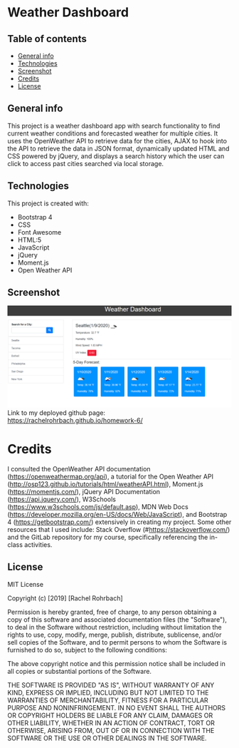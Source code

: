 # Weather Dashboard

## Table of contents
* [General info](#general-info)
* [Technologies](#technologies)
* [Screenshot](#screenshot)
* [Credits](#credits)
* [License](#license)

## General info
This project is a weather dashboard app with search functionality to find current weather conditions and forecasted weather for multiple cities. It uses the OpenWeather API to retrieve data for the cities, AJAX to hook into the API to retrieve the data in JSON format, dynamically updated HTML and CSS powered by jQuery, and displays a search history which the user can click to access past cities searched via local storage. 
	
## Technologies
This project is created with: 
* Bootstrap 4
* CSS
* Font Awesome
* HTML:5
* JavaScript
* jQuery
* Moment.js
* Open Weather API

## Screenshot
![project screenshot](assets/weather-dashboard-screenshot.png)
Link to my deployed github page: https://rachelrohrbach.github.io/homework-6/


# Credits
I consulted the OpenWeather API documentation (https://openweathermap.org/api), a tutorial for the Open Weather API (http://osp123.github.io/tutorials/html/weatherAPI.html), Moment.js (https://momentjs.com/), jQuery API Documentation (https://api.jquery.com/), W3Schools (https://www.w3schools.com/js/default.asp), MDN Web Docs (https://developer.mozilla.org/en-US/docs/Web/JavaScript), and Bootstrap 4 (https://getbootstrap.com/) extensively in creating my project. Some other resources that I used include: Stack Overflow (#https://stackoverflow.com/) and the GitLab repository for my course, specifically referencing the in-class activities. 

## License
MIT License

Copyright (c) [2019] [Rachel Rohrbach]

Permission is hereby granted, free of charge, to any person obtaining a copy
of this software and associated documentation files (the "Software"), to deal
in the Software without restriction, including without limitation the rights
to use, copy, modify, merge, publish, distribute, sublicense, and/or sell
copies of the Software, and to permit persons to whom the Software is
furnished to do so, subject to the following conditions:

The above copyright notice and this permission notice shall be included in all
copies or substantial portions of the Software.

THE SOFTWARE IS PROVIDED "AS IS", WITHOUT WARRANTY OF ANY KIND, EXPRESS OR
IMPLIED, INCLUDING BUT NOT LIMITED TO THE WARRANTIES OF MERCHANTABILITY,
FITNESS FOR A PARTICULAR PURPOSE AND NONINFRINGEMENT. IN NO EVENT SHALL THE
AUTHORS OR COPYRIGHT HOLDERS BE LIABLE FOR ANY CLAIM, DAMAGES OR OTHER
LIABILITY, WHETHER IN AN ACTION OF CONTRACT, TORT OR OTHERWISE, ARISING FROM,
OUT OF OR IN CONNECTION WITH THE SOFTWARE OR THE USE OR OTHER DEALINGS IN THE
SOFTWARE.